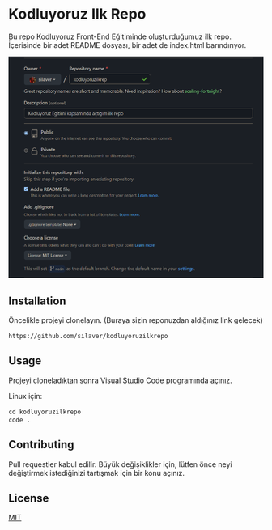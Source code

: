 # Kodluyoruz Ilk Repo
Bu repo [Kodluyoruz](https://kodluyoruz.org/tr/kodluyoruz/) Front-End Eğitiminde oluşturduğumuz ilk repo. İçerisinde bir adet README dosyası, bir adet de index.html barındırıyor.

![](https://github.com/silaver/kodluyoruzilkrepo/blob/main/Ekran%20G%C3%B6r%C3%BCnt%C3%BCs%C3%BC%20(928).png)


## Installation
Öncelikle projeyi clonelayın. (Buraya sizin reponuzdan aldığınız link gelecek)
```
https://github.com/silaver/kodluyoruzilkrepo
```


## Usage
Projeyi cloneladıktan sonra Visual Studio Code programında açınız.

Linux için:
```
cd kodluyoruzilkrepo
code .
```

## Contributing
Pull requestler kabul edilir. Büyük değişiklikler için, lütfen önce neyi değiştirmek istediğinizi tartışmak için bir konu açınız.

## License
[MIT](https://choosealicense.com/licenses/mit/)
